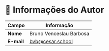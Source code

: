 # 🧾 Informações do Autor

| **Campo** | **Informação** |
|------------|----------------|
| **Nome** | Bruno Venceslau Barbosa |
| **E-mail** | [bvb@cesar.school](mailto:bvb@cesar.school) |
